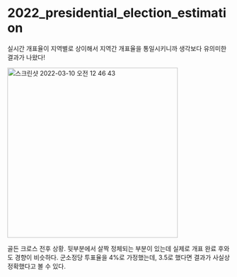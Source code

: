 # 2022_presidential_election_estimation
실시간 개표율이 지역별로 상이해서 지역간 개표율을 통일시키니까 생각보다 유의미한 결과가 나왔다!

<img width="385" alt="스크린샷 2022-03-10 오전 12 46 43" src="https://user-images.githubusercontent.com/81952576/157684423-52ae27cf-52c3-4d79-b3bb-5fda1a98b826.png">


골든 크로스 전후 상황. 뒷부분에서 살짝 정체되는 부분이 있는데 실제로 개표 완료 후와도 경향이 비슷하다.
군소정당 투표율을 4%로 가정했는데, 3.5로 했다면 결과가 사실상 정확했다고 볼 수 있다.
